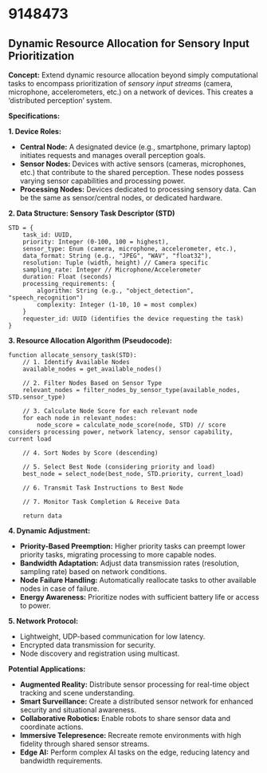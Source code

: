 # 9148473

## Dynamic Resource Allocation for Sensory Input Prioritization

**Concept:** Extend dynamic resource allocation beyond simply computational tasks to encompass prioritization of *sensory input streams* (camera, microphone, accelerometers, etc.) on a network of devices. This creates a ‘distributed perception’ system.

**Specifications:**

**1. Device Roles:**

*   **Central Node:** A designated device (e.g., smartphone, primary laptop) initiates requests and manages overall perception goals.
*   **Sensor Nodes:** Devices with active sensors (cameras, microphones, etc.) that contribute to the shared perception. These nodes possess varying sensor capabilities and processing power.
*   **Processing Nodes:** Devices dedicated to processing sensory data. Can be the same as sensor/central nodes, or dedicated hardware.

**2. Data Structure: Sensory Task Descriptor (STD)**

```
STD = {
    task_id: UUID,
    priority: Integer (0-100, 100 = highest),
    sensor_type: Enum (camera, microphone, accelerometer, etc.),
    data_format: String (e.g., "JPEG", "WAV", "float32"),
    resolution: Tuple (width, height) // Camera specific
    sampling_rate: Integer // Microphone/Accelerometer
    duration: Float (seconds)
    processing_requirements: {
        algorithm: String (e.g., "object_detection", "speech_recognition")
        complexity: Integer (1-10, 10 = most complex)
    }
    requester_id: UUID (identifies the device requesting the task)
}
```

**3. Resource Allocation Algorithm (Pseudocode):**

```
function allocate_sensory_task(STD):
    // 1. Identify Available Nodes
    available_nodes = get_available_nodes()

    // 2. Filter Nodes Based on Sensor Type
    relevant_nodes = filter_nodes_by_sensor_type(available_nodes, STD.sensor_type)

    // 3. Calculate Node Score for each relevant node
    for each node in relevant_nodes:
        node_score = calculate_node_score(node, STD) // score considers processing power, network latency, sensor capability, current load

    // 4. Sort Nodes by Score (descending)

    // 5. Select Best Node (considering priority and load)
    best_node = select_node(best_node, STD.priority, current_load)

    // 6. Transmit Task Instructions to Best Node

    // 7. Monitor Task Completion & Receive Data

    return data
```

**4. Dynamic Adjustment:**

*   **Priority-Based Preemption:** Higher priority tasks can preempt lower priority tasks, migrating processing to more capable nodes.
*   **Bandwidth Adaptation:** Adjust data transmission rates (resolution, sampling rate) based on network conditions.
*   **Node Failure Handling:** Automatically reallocate tasks to other available nodes in case of failure.
*   **Energy Awareness:** Prioritize nodes with sufficient battery life or access to power.

**5. Network Protocol:**

*   Lightweight, UDP-based communication for low latency.
*   Encrypted data transmission for security.
*   Node discovery and registration using multicast.

**Potential Applications:**

*   **Augmented Reality:** Distribute sensor processing for real-time object tracking and scene understanding.
*   **Smart Surveillance:** Create a distributed sensor network for enhanced security and situational awareness.
*   **Collaborative Robotics:** Enable robots to share sensor data and coordinate actions.
*   **Immersive Telepresence:** Recreate remote environments with high fidelity through shared sensor streams.
*   **Edge AI:** Perform complex AI tasks on the edge, reducing latency and bandwidth requirements.